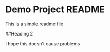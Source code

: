 # Demo Project README

This is a simple readme file

##Heading 2

I hope this doesn't cause problems
